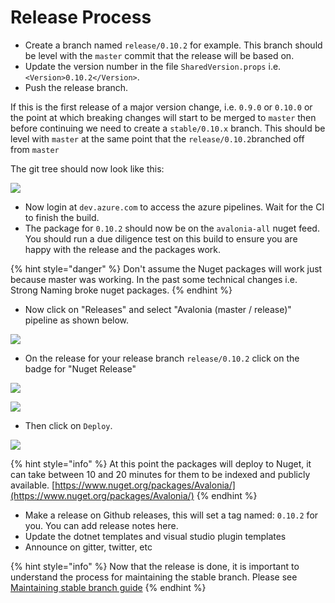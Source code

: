 # Release Process

* Create a branch named `release/0.10.2` for example. This branch should be level with the `master` commit that the release will be based on.
* Update the version number in the file `SharedVersion.props` i.e. `<Version>0.10.2</Version>`.
* Push the release branch.

If this is the first release of a major version change, i.e. `0.9.0` or `0.10.0` or the point at which breaking changes will start to be merged to `master` then before continuing we need to create a `stable/0.10.x` branch. This should be level with `master` at the same point that the `release/0.10.2`branched off from `master`

The git tree should now look like this:

![](<../../.gitbook/assets/image (4).png>)

* Now login at `dev.azure.com` to access the azure pipelines. Wait for the CI to finish the build.
* The package for `0.10.2` should now be on the `avalonia-all` nuget feed. You should run a due diligence test on this build to ensure you are happy with the release and the packages work.&#x20;

{% hint style="danger" %}
Don't assume the Nuget packages will work just because master was working. In the past some technical changes i.e. Strong Naming broke nuget packages.
{% endhint %}

* Now click on "Releases" and select "Avalonia (master / release)" pipeline as shown below.

![](<../../.gitbook/assets/image (1).png>)

* On the release for your release branch `release/0.10.2` click on the badge for "Nuget Release"

![](<../../.gitbook/assets/image (11).png>)

![](<../../.gitbook/assets/image (17) (1) (1).png>)

* Then click on `Deploy`.

![](<../../.gitbook/assets/image (16).png>)

{% hint style="info" %}
At this point the packages will deploy to Nuget, it can take between 10 and 20 minutes for them to be indexed and publicly available. [https://www.nuget.org/packages/Avalonia/](https://www.nuget.org/packages/Avalonia/)
{% endhint %}

* Make a release on Github releases, this will set a tag named: `0.10.2` for you. You can add release notes here.
* Update the dotnet templates and visual studio plugin templates
* Announce on gitter, twitter, etc

{% hint style="info" %}
Now that the release is done, it is important to understand the process for maintaining the stable branch. Please see [Maintaining stable branch guide](maintaining-stable-branch-pr-merge-process.md)
{% endhint %}

